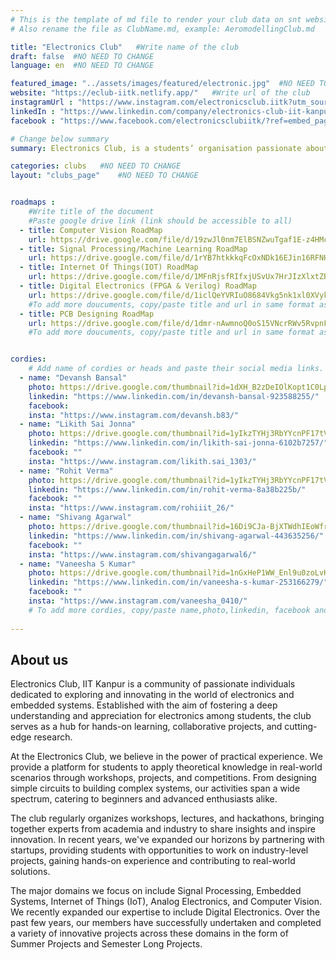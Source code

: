 ```yaml
---
# This is the template of md file to render your club data on snt website. The below example is of Aeromodelling Club, please modify the data according to your clunb.
# Also rename the file as ClubName.md, example: AeromodellingClub.md

title: "Electronics Club"   #Write name of the club
draft: false  #NO NEED TO CHANGE
language: en  #NO NEED TO CHANGE

featured_image: "../assets/images/featured/electronic.jpg"  #NO NEED TO CHANGE
website: "https://eclub-iitk.netlify.app/"   #Write url of the club
instagramUrl : "https://www.instagram.com/electronicsclub.iitk?utm_source=ig_web_button_share_sheet&igsh=ZDNlZDc0MzIxNw=="
linkedIn : "https://www.linkedin.com/company/electronics-club-iit-kanpur/mycompany/?viewAsMember=true"
facebook : "https://www.facebook.com/electronicsclubiitk/?ref=embed_page"

# Change below summary
summary: Electronics Club, is a students’ organisation passionate about electronics and technology, coming together to explore, learn, and innovate. Our club provides a collaborative environment where members can work on exciting projects, enhance their skills, and connect with like-minded individuals. Whether you're a beginner or an experienced enthusiast, you'll find opportunities to engage in hands-on activities, attend workshops, and participate in competitions.

categories: clubs   #NO NEED TO CHANGE
layout: "clubs_page"    #NO NEED TO CHANGE


roadmaps :
    #Write title of the document
    #Paste google drive link (link should be accessible to all)
  - title: Computer Vision RoadMap
    url: https://drive.google.com/file/d/19zwJl0nm7ElBSNZwuTgaf1E-z4HMcGQY/view?usp=sharing
  - title: Signal Processing/Machine Learning RoadMap
    url: https://drive.google.com/file/d/1rYB7htkkkqFcOxNDk16EJin16RFNHwi9/view?usp=sharing
  - title: Internet Of Things(IOT) RoadMap
    url: https://drive.google.com/file/d/1MFnRjsfRIfxjUSvUx7HrJIzXlxtZB7zH/view?usp=sharing
  - title: Digital Electronics (FPGA & Verilog) RoadMap
    url: https://drive.google.com/file/d/1iclQeYVRIuO8684Vkg5nk1xl0XVykGZx/view?usp=sharing
    #To add more doucuments, copy/paste title and url in same format as above.
  - title: PCB Designing RoadMap
    url: https://drive.google.com/file/d/1dmr-nAwmnoQ0oS15VNcrRWv5RvpnFQis/view?usp=sharing
    #To add more doucuments, copy/paste title and url in same format as above.


cordies:
    # Add name of cordies or heads and paste their social media links.
  - name: "Devansh Bansal"
    photo: https://drive.google.com/thumbnail?id=1dXH_B2zDeIOlKopt1C0Lp8vO7bn2_0_e&sz=w1000
    linkedin: "https://www.linkedin.com/in/devansh-bansal-923588255/"
    facebook: 
    insta: "https://www.instagram.com/devansh.b83/"
  - name: "Likith Sai Jonna"
    photo: https://drive.google.com/thumbnail?id=1yIkzTYHj3RbYYcnPF17tVeXAk-q-5GKS&sz=w1000
    linkedin: "https://www.linkedin.com/in/likith-sai-jonna-6102b7257/"
    facebook: ""
    insta: "https://www.instagram.com/likith.sai_1303/"
  - name: "Rohit Verma"
    photo: https://drive.google.com/thumbnail?id=1yIkzTYHj3RbYYcnPF17tVeXAk-q-5GKS&sz=w1000
    linkedin: "https://www.linkedin.com/in/rohit-verma-8a38b225b/"
    facebook: ""
    insta: "https://www.instagram.com/rohiiit_26/"
  - name: "Shivang Agarwal"
    photo: https://drive.google.com/thumbnail?id=16Di9CJa-BjXTWdhIEoWfrz6trOxQBYE9&sz=w1000
    linkedin: "https://www.linkedin.com/in/shivang-agarwal-443635256/"
    facebook: ""
    insta: "https://www.instagram.com/shivangagarwal6/"
  - name: "Vaneesha S Kumar"
    photo: https://drive.google.com/thumbnail?id=1nGxHeP1WW_Enl9u0zoLvH2ADvb6tbvkQ&sz=w1000
    linkedin: "https://www.linkedin.com/in/vaneesha-s-kumar-253166279/"
    facebook: ""
    insta: "https://www.instagram.com/vaneesha_0410/"
    # To add more cordies, copy/paste name,photo,linkedin, facebook and insta in same format as above.
    
---
```


<!-- Write about us section -->
## About us
Electronics Club, IIT Kanpur is a community of passionate individuals dedicated to exploring and innovating in the world of electronics and embedded systems. Established with the aim of fostering a deep understanding and appreciation for electronics among students, the club serves as a hub for hands-on learning, collaborative projects, and cutting-edge research.

At the Electronics Club, we believe in the power of practical experience. We provide a platform for students to apply theoretical knowledge in real-world scenarios through workshops, projects, and competitions. From designing simple circuits to building complex systems, our activities span a wide spectrum, catering to beginners and advanced enthusiasts alike.

The club regularly organizes workshops, lectures, and hackathons, bringing together experts from academia and industry to share insights and inspire innovation.  In recent years, we've expanded our horizons by partnering with startups, providing students with opportunities to work on industry-level projects, gaining hands-on experience and contributing to real-world solutions.

The major domains we focus on include Signal Processing, Embedded Systems, Internet of Things (IoT), Analog Electronics, and Computer Vision. We recently expanded our expertise to include Digital Electronics. Over the past few years, our members have successfully undertaken and completed a variety of innovative projects across these domains in the form of Summer Projects and Semester Long Projects.